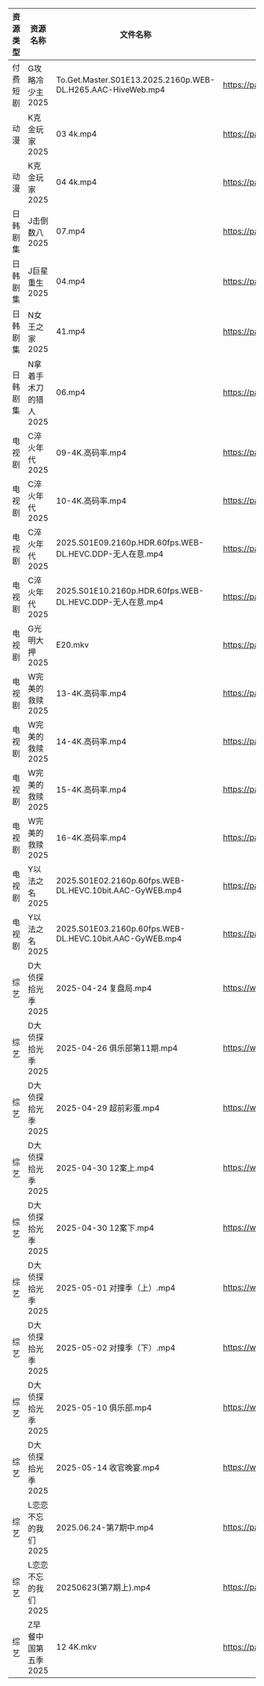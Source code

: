 | 资源类型 | 资源名称          | 文件名称                                                        | 分享链接                                 | 更新时间                |
| ---- | ------------- | ----------------------------------------------------------- | ------------------------------------ | ------------------- |
| 付费短剧 | G攻略冷少主2025    | To.Get.Master.S01E13.2025.2160p.WEB-DL.H265.AAC-HiveWeb.mp4 | https://pan.quark.cn/s/1914edeeaf5d  | 2025-06-24 21:23:09 |
| 动漫   | K克金玩家2025     | 03 4k.mp4                                                   | https://pan.quark.cn/s/746f246d3892  | 2025-06-24 21:26:51 |
| 动漫   | K克金玩家2025     | 04 4k.mp4                                                   | https://pan.quark.cn/s/746f246d3892  | 2025-06-24 21:26:47 |
| 日韩剧集 | J击倒数八2025     | 07.mp4                                                      | https://pan.quark.cn/s/98fc5313c702  | 2025-06-24 21:25:15 |
| 日韩剧集 | J巨星重生2025     | 04.mp4                                                      | https://pan.quark.cn/s/7c0af2ff15ea  | 2025-06-24 21:25:54 |
| 日韩剧集 | N女王之家2025     | 41.mp4                                                      | https://pan.quark.cn/s/a85463f38f49  | 2025-06-24 21:30:03 |
| 日韩剧集 | N拿着手术刀的猎人2025 | 06.mp4                                                      | https://pan.quark.cn/s/425671cbfbc3  | 2025-06-24 01:29:15 |
| 电视剧  | C淬火年代2025     | 09-4K.高码率.mp4                                               | https://pan.quark.cn/s/9fb5de6a595c  | 2025-06-24 21:21:32 |
| 电视剧  | C淬火年代2025     | 10-4K.高码率.mp4                                               | https://pan.quark.cn/s/9fb5de6a595c  | 2025-06-24 21:21:36 |
| 电视剧  | C淬火年代2025     | 2025.S01E09.2160p.HDR.60fps.WEB-DL.HEVC.DDP-无人在意.mp4        | https://pan.quark.cn/s/9fb5de6a595c  | 2025-06-24 21:21:25 |
| 电视剧  | C淬火年代2025     | 2025.S01E10.2160p.HDR.60fps.WEB-DL.HEVC.DDP-无人在意.mp4        | https://pan.quark.cn/s/9fb5de6a595c  | 2025-06-24 21:21:29 |
| 电视剧  | G光明大押2025     | E20.mkv                                                     | https://pan.quark.cn/s/e049cef95b6c  | 2025-06-24 01:22:30 |
| 电视剧  | W完美的救赎2025    | 13-4K.高码率.mp4                                               | https://pan.quark.cn/s/d3ecd2ed3127  | 2025-06-24 21:34:44 |
| 电视剧  | W完美的救赎2025    | 14-4K.高码率.mp4                                               | https://pan.quark.cn/s/d3ecd2ed3127  | 2025-06-24 21:34:57 |
| 电视剧  | W完美的救赎2025    | 15-4K.高码率.mp4                                               | https://pan.quark.cn/s/d3ecd2ed3127  | 2025-06-24 21:34:52 |
| 电视剧  | W完美的救赎2025    | 16-4K.高码率.mp4                                               | https://pan.quark.cn/s/d3ecd2ed3127  | 2025-06-24 21:34:47 |
| 电视剧  | Y以法之名2025     | 2025.S01E02.2160p.60fps.WEB-DL.HEVC.10bit.AAC-GyWEB.mp4     | https://pan.quark.cn/s/929cc6cd7c75  | 2025-06-24 21:37:52 |
| 电视剧  | Y以法之名2025     | 2025.S01E03.2160p.60fps.WEB-DL.HEVC.10bit.AAC-GyWEB.mp4     | https://pan.quark.cn/s/929cc6cd7c75  | 2025-06-24 21:37:48 |
| 综艺   | D大侦探拾光季2025   | 2025-04-24 复盘局.mp4                                          | https://www.alipan.com/s/yBeXFxUZNbB | 2025-06-24 12:04:08 |
| 综艺   | D大侦探拾光季2025   | 2025-04-26 俱乐部第11期.mp4                                      | https://www.alipan.com/s/yBeXFxUZNbB | 2025-06-24 12:04:07 |
| 综艺   | D大侦探拾光季2025   | 2025-04-29 超前彩蛋.mp4                                         | https://www.alipan.com/s/yBeXFxUZNbB | 2025-06-24 12:04:07 |
| 综艺   | D大侦探拾光季2025   | 2025-04-30 12案上.mp4                                         | https://www.alipan.com/s/yBeXFxUZNbB | 2025-06-24 12:04:06 |
| 综艺   | D大侦探拾光季2025   | 2025-04-30 12案下.mp4                                         | https://www.alipan.com/s/yBeXFxUZNbB | 2025-06-24 12:04:05 |
| 综艺   | D大侦探拾光季2025   | 2025-05-01 对撞季（上）.mp4                                       | https://www.alipan.com/s/yBeXFxUZNbB | 2025-06-24 12:04:05 |
| 综艺   | D大侦探拾光季2025   | 2025-05-02 对撞季（下）.mp4                                       | https://www.alipan.com/s/yBeXFxUZNbB | 2025-06-24 12:04:04 |
| 综艺   | D大侦探拾光季2025   | 2025-05-10 俱乐部.mp4                                          | https://www.alipan.com/s/yBeXFxUZNbB | 2025-06-24 12:04:04 |
| 综艺   | D大侦探拾光季2025   | 2025-05-14 收官晚宴.mp4                                         | https://www.alipan.com/s/yBeXFxUZNbB | 2025-06-24 12:04:02 |
| 综艺   | L恋恋不忘的我们2025  | 2025.06.24-第7期中.mp4                                         | https://pan.quark.cn/s/d6117c189f5a  | 2025-06-24 21:40:51 |
| 综艺   | L恋恋不忘的我们2025  | 20250623(第7期上).mp4                                          | https://pan.quark.cn/s/d6117c189f5a  | 2025-06-24 21:40:47 |
| 综艺   | Z早餐中国第五季2025  | 12 4K.mkv                                                   | https://pan.quark.cn/s/8bf6a96b483b  | 2025-06-24 21:39:08 |
